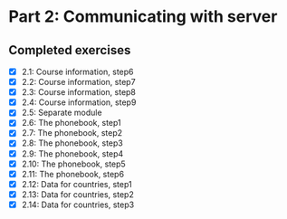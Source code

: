 # Part 2: Communicating with server

## Completed exercises

- [x] 2.1: Course information, step6
- [x] 2.2: Course information, step7
- [x] 2.3: Course information, step8
- [x] 2.4: Course information, step9
- [x] 2.5: Separate module
- [x] 2.6: The phonebook, step1
- [x] 2.7: The phonebook, step2
- [x] 2.8: The phonebook, step3
- [x] 2.9: The phonebook, step4
- [x] 2.10: The phonebook, step5
- [x] 2.11: The phonebook, step6
- [x] 2.12: Data for countries, step1
- [x] 2.13: Data for countries, step2
- [x] 2.14: Data for countries, step3